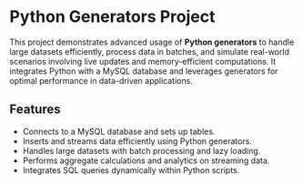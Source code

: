 # Python Generators Project

This project demonstrates advanced usage of **Python generators** to handle large datasets efficiently, process data in batches, and simulate real-world scenarios involving live updates and memory-efficient computations. It integrates Python with a MySQL database and leverages generators for optimal performance in data-driven applications.

## Features
- Connects to a MySQL database and sets up tables.
- Inserts and streams data efficiently using Python generators.
- Handles large datasets with batch processing and lazy loading.
- Performs aggregate calculations and analytics on streaming data.
- Integrates SQL queries dynamically within Python scripts.


